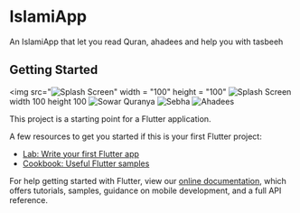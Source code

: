 # IslamiApp

An IslamiApp that let you read Quran, ahadees and help you with tasbeeh

## Getting Started

<img src="![Splash Screen](https://user-images.githubusercontent.com/65240061/129485225-453817c5-9ab8-4214-b4ca-eedabb7e3ed8.jpeg)" width = "100" height = "100"
![Splash Screen](https://user-images.githubusercontent.com/65240061/129485225-453817c5-9ab8-4214-b4ca-eedabb7e3ed8.jpeg) width 100 height 100
![Sowar Quranya](https://user-images.githubusercontent.com/65240061/129485234-e5d206a6-66c7-4fa1-8553-dca3aae55729.jpeg)
![Sebha](https://user-images.githubusercontent.com/65240061/129485237-fe24b71b-653d-4f2d-ac05-07186cc61ef8.jpeg)
![Ahadees](https://user-images.githubusercontent.com/65240061/129485249-2c71530c-1969-4bbc-8698-a454a1dff8e1.jpeg)


This project is a starting point for a Flutter application.

A few resources to get you started if this is your first Flutter project:

- [Lab: Write your first Flutter app](https://flutter.dev/docs/get-started/codelab)
- [Cookbook: Useful Flutter samples](https://flutter.dev/docs/cookbook)

For help getting started with Flutter, view our
[online documentation](https://flutter.dev/docs), which offers tutorials,
samples, guidance on mobile development, and a full API reference.
